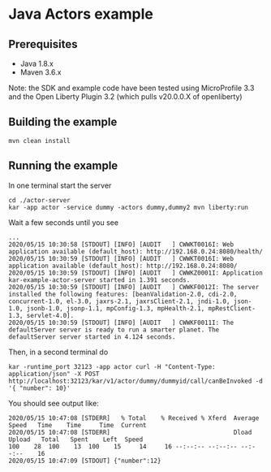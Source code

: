 # Java Actors example

## Prerequisites
- Java 1.8.x
- Maven 3.6.x

Note: the SDK and example code have been tested using MicroProfile 3.3 and the Open Liberty Plugin 3.2 (which pulls v20.0.0.X of openliberty)

## Building the example

```shell
mvn clean install
```

## Running the example
In one terminal start the server
```shell
cd ./actor-server
kar -app actor -service dummy -actors dummy,dummy2 mvn liberty:run
```

Wait a few seconds until you see
```shell
...
2020/05/15 10:30:58 [STDOUT] [INFO] [AUDIT   ] CWWKT0016I: Web application available (default_host): http://192.168.0.24:8080/health/
2020/05/15 10:30:59 [STDOUT] [INFO] [AUDIT   ] CWWKT0016I: Web application available (default_host): http://192.168.0.24:8080/
2020/05/15 10:30:59 [STDOUT] [INFO] [AUDIT   ] CWWKZ0001I: Application kar-example-actor-server started in 1.391 seconds.
2020/05/15 10:30:59 [STDOUT] [INFO] [AUDIT   ] CWWKF0012I: The server installed the following features: [beanValidation-2.0, cdi-2.0, concurrent-1.0, el-3.0, jaxrs-2.1, jaxrsClient-2.1, jndi-1.0, json-1.0, jsonb-1.0, jsonp-1.1, mpConfig-1.3, mpHealth-2.1, mpRestClient-1.3, servlet-4.0].
2020/05/15 10:30:59 [STDOUT] [INFO] [AUDIT   ] CWWKF0011I: The defaultServer server is ready to run a smarter planet. The defaultServer server started in 4.124 seconds.
```

Then, in a second terminal do
```shell
kar -runtime_port 32123 -app actor curl -H "Content-Type: application/json" -X POST http://localhost:32123/kar/v1/actor/dummy/dummyid/call/canBeInvoked -d '{ "number": 10}'
```

You should see output like:
```shell
2020/05/15 10:47:08 [STDERR]   % Total    % Received % Xferd  Average Speed   Time    Time     Time  Current
2020/05/15 10:47:08 [STDERR]                                  Dload  Upload   Total   Spent    Left  Speed
100    28  100    13  100    15     14     16 --:--:-- --:--:-- --:--:--    16
2020/05/15 10:47:09 [STDOUT] {"number":12}
```


